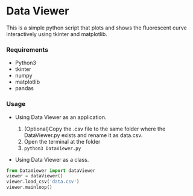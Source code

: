 # Data Viewer

This is a simple python script that plots and shows the fluorescent curve interactively using tkinter and matplotlib.

### Requirements
- Python3
- tkinter
- numpy
- matplotlib
- pandas

### Usage
- Using Data Viewer as an application.
    1. (Optional)Copy the .csv file to the same folder where the DataViewer.py exists and rename it as data.csv.
    2. Open the terminal at the folder
    3. `python3 DataViewer.py`

- Using Data Viewer as a class.
```python
from DataViewer import dataViewer
viewer = dataViewer()
viewer.load_csv('data.csv')
viewer.mainloop()
```
